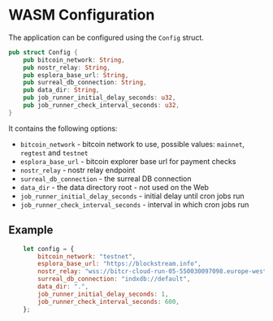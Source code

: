 # WASM Configuration

The application can be configured using the `Config` struct.

```rust
pub struct Config {
    pub bitcoin_network: String,
    pub nostr_relay: String,
    pub esplora_base_url: String,
    pub surreal_db_connection: String,
    pub data_dir: String,
    pub job_runner_initial_delay_seconds: u32,
    pub job_runner_check_interval_seconds: u32,
}
```

It contains the following options:

* `bitcoin_network` - bitcoin network to use, possible values: `mainnet`, `regtest` and `testnet`
* `esplora_base_url` - bitcoin explorer base url for payment checks
* `nostr_relay` - nostr relay endpoint
* `surreal_db_connection` - the surreal DB connection
* `data_dir` - the data directory root - not used on the Web
* `job_runner_initial_delay_seconds` - initial delay until cron jobs run
* `job_runner_check_interval_seconds` - interval in which cron jobs run

## Example

```javascript
    let config = {
        bitcoin_network: "testnet",
        esplora_base_url: "https://blockstream.info",
        nostr_relay: "wss://bitcr-cloud-run-05-550030097098.europe-west1.run.app",
        surreal_db_connection: "indxdb://default",
        data_dir: ".",
        job_runner_initial_delay_seconds: 1,
        job_runner_check_interval_seconds: 600,
    };
```

